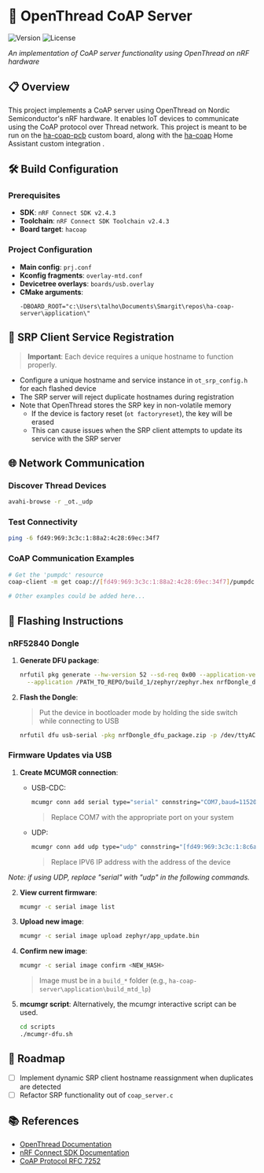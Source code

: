 # 📡 OpenThread CoAP Server

![Version](https://img.shields.io/badge/nRF%20SDK-v2.4-blue)
![License](https://img.shields.io/badge/license-MIT-green)

*An implementation of CoAP server functionality using OpenThread on nRF hardware*

## 📋 Overview

This project implements a CoAP server using OpenThread on Nordic Semiconductor's nRF hardware. It enables IoT devices to communicate using the CoAP protocol over Thread network.
This project is meant to be run on the [ha-coap-pcb](https://github.com/yanntalhouarne/ha-coap-pcb) custom board, along with the [ha-coap](https://github.com/yanntalhouarne/ha-coap-integration) Home Assistant custom integration .

## 🛠️ Build Configuration

### Prerequisites
- **SDK**: `nRF Connect SDK v2.4.3`
- **Toolchain**: `nRF Connect SDK Toolchain v2.4.3`
- **Board target**: `hacoap`

### Project Configuration
- **Main config**: `prj.conf`
- **Kconfig fragments**: `overlay-mtd.conf`
- **Devicetree overlays**: `boards/usb.overlay`
- **CMake arguments**:
  ```
  -DBOARD_ROOT="c:\Users\talho\Documents\Smargit\repos\ha-coap-server\application\"
  ```

## 🔄 SRP Client Service Registration

> **Important**: Each device requires a unique hostname to function properly.

- Configure a unique hostname and service instance in `ot_srp_config.h` for each flashed device
- The SRP server will reject duplicate hostnames during registration
- Note that OpenThread stores the SRP key in non-volatile memory
  - If the device is factory reset (`ot factoryreset`), the key will be erased
  - This can cause issues when the SRP client attempts to update its service with the SRP server

## 🌐 Network Communication

### Discover Thread Devices
```bash
avahi-browse -r _ot._udp
```

### Test Connectivity
```bash
ping -6 fd49:969:3c3c:1:88a2:4c28:69ec:34f7
```

### CoAP Communication Examples
```bash
# Get the 'pumpdc' resource
coap-client -m get coap://[fd49:969:3c3c:1:88a2:4c28:69ec:34f7]/pumpdc -v 6

# Other examples could be added here...
```

## 📲 Flashing Instructions

### nRF52840 Dongle

1. **Generate DFU package**:
   ```bash
   nrfutil pkg generate --hw-version 52 --sd-req 0x00 --application-version 1 \
     --application /PATH_TO_REPO/build_1/zephyr/zephyr.hex nrfDongle_dfu_package.zip
   ```

2. **Flash the Dongle**:
   > Put the device in bootloader mode by holding the side switch while connecting to USB
   ```bash
   nrfutil dfu usb-serial -pkg nrfDongle_dfu_package.zip -p /dev/ttyACM0
   ```

### Firmware Updates via USB

1. **Create MCUMGR connection**:
   - USB-CDC: 
     ```bash
     mcumgr conn add serial type="serial" connstring="COM7,baud=115200,mtu=512"
     ```
     > Replace COM7 with the appropriate port on your system
   
   - UDP: 
     ```bash
     mcumgr conn add udp type="udp" connstring="[fd49:969:3c3c:1:8c6a:5db:a6ef:178f]:1337"
     ```
     > Replace IPV6 IP address with the address of the device


*Note: if using UDP, replace "serial" with "udp" in the following commands.*

2. **View current firmware**:
   ```bash
   mcumgr -c serial image list
   ```

3. **Upload new image**:
   ```bash
   mcumgr -c serial image upload zephyr/app_update.bin
   ```

4. **Confirm new image**:
   ```bash
   mcumgr -c serial image confirm <NEW_HASH>
   ```
   > Image must be in a `build_*` folder (e.g., `ha-coap-server\application\build_mtd_lp`)

5. **mcumgr script**:
   Alternatively, the mcumgr interactive script can be used.
   ```bash
   cd scripts
   ./mcumgr-dfu.sh
   ```
   
## 📝 Roadmap

- [ ] Implement dynamic SRP client hostname reassignment when duplicates are detected
- [ ] Refactor SRP functionality out of `coap_server.c`

## 📚 References

- [OpenThread Documentation](https://openthread.io/guides)
- [nRF Connect SDK Documentation](https://developer.nordicsemi.com/nRF_Connect_SDK/doc/latest/nrf/index.html)
- [CoAP Protocol RFC 7252](https://tools.ietf.org/html/rfc7252)